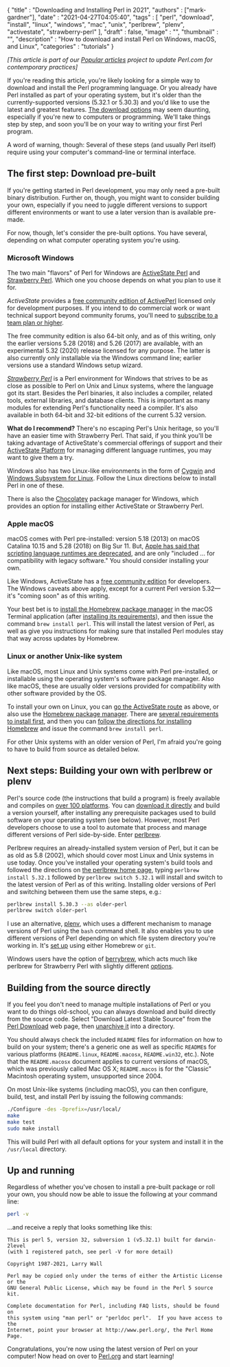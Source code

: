 
  {
    "title"       : "Downloading and Installing Perl in 2021",
    "authors"     : ["mark-gardner"],
    "date"        : "2021-04-27T04:05:40",
    "tags"        : [
                      "perl",
                      "download",
                      "install",
                      "linux",
                      "windows",
                      "mac",
                      "unix",
                      "perlbrew",
                      "plenv",
                      "activestate",
                      "strawberry-perl"
                    ],
    "draft"       : false,
    "image"       : "",
    "thumbnail"   : "",
    "description" : "How to download and install Perl on Windows, macOS, and Linux",
    "categories"  : "tutorials"
  }

*[This article is part of our [Popular articles](https://github.com/tpf/perldotcom/projects/1) project to update
Perl.com for contemporary practices]*

If you're reading this article, you're likely looking for a simple way
to download and install the Perl programming language. Or you already
have Perl installed as part of your operating system, but it's older
than the currently-supported versions (5.32.1 or 5.30.3) and you'd
like to use the latest and greatest features. [The download
options](https://www.perl.org/get.html) may seem daunting, especially
if you're new to computers or programming. We'll take things step by
step, and soon you'll be on your way to writing your first Perl
program.

A word of warning, though: Several of these steps (and usually Perl
itself) require using your computer's command-line or terminal
interface.

The first step: Download pre-built
----------------------------------

If you're getting started in Perl development, you may only need a
pre-built binary distribution. Further on, though, you might want to
consider building your own, especially if you need to juggle different
versions to support different environments or want to use a later
version than is available pre-made.

For now, though, let's consider the pre-built options. You have
several, depending on what computer operating system you're using.

### Microsoft Windows

The two main "flavors" of Perl for Windows are
[ActiveState Perl](https://www.activestate.com/products/perl/) and
[Strawberry Perl](https://strawberryperl.com/). Which one you choose depends
on what you plan to use it for.

*ActiveState* provides a
[free community edition of ActivePerl](https://www.activestate.com/products/perl/downloads/)
licensed only for development purposes. If you intend to do
commercial work or want technical support beyond community forums, you'll
need to
[subscribe to a team plan or higher](https://www.activestate.com/solutions/pricing/).

The free community edition is also 64-bit only, and as of this writing, only
the earlier versions 5.28 (2018) and 5.26 (2017) are available, with an
experimental 5.32 (2020) release licensed for any purpose. The latter is
also currently only installable via the Windows command line; earlier
versions use a standard Windows setup wizard.

*[Strawberry Perl](https://strawberryperl.com/)* is a Perl environment for
Windows that strives to be as close as possible to Perl on Unix and Linux
systems, where the language got its start. Besides the Perl binaries, it
also includes a compiler, related tools, external libraries, and database
clients. This is important as many modules for extending Perl's
functionality need a compiler. It's also available in both 64-bit and
32-bit editions of the current 5.32 version.

**What do I recommend?** There's no escaping Perl's Unix heritage, so you'll
have an easier time with Strawberry Perl. That said, if you think you'll be
taking advantage of ActiveState's commercial offerings of support and their
[ActiveState Platform](https://www.activestate.com/products/platform/) for
managing different language runtimes, you may want to give them a try.

Windows also has two Linux-like environments in the form of
[Cygwin](https://www.cygwin.com/) and
[Windows Subsystem for Linux](https://docs.microsoft.com/en-us/windows/wsl/).
Follow the Linux directions below to install Perl in one of these.

There is also the [Chocolatey](https://chocolatey.org/) package manager for
Windows, which provides an option for installing either ActiveState or
Strawberry Perl.

### Apple macOS

macOS comes with Perl pre-installed: version
5.18 (2013) on macOS Catalina 10.15 and 5.28 (2018) on Big Sur 11. But,
[Apple has said that scripting language runtimes are deprecated](https://developer.apple.com/documentation/macos-release-notes/macos-catalina-10_15-release-notes#Scripting-Language-Runtimes),
and are only "included ... for compatibility with legacy software." You
should consider installing your own.

Like Windows, ActiveState has a
[free community edition](https://www.activestate.com/products/perl/downloads/)
for developers. The Windows caveats above apply, except for a current Perl
version 5.32—it's "coming soon" as of this writing.

Your best bet is to [install the Homebrew package manager](https://brew.sh/)
in the macOS Terminal application (after
[installing its requirements](https://docs.brew.sh/Installation#macos-requirements)),
and then issue the command `brew install perl`. This will install the latest
version of Perl, as well as give you instructions for making sure that
installed Perl modules stay that way across updates by Homebrew.

### Linux or another Unix-like system

Like macOS, most Linux and Unix
systems come with Perl pre-installed, or installable using the operating
system's software package manager. Also like macOS, these are usually older
versions provided for compatibility with other software provided by the
OS.

To install your own on Linux, you can
[go the ActiveState route](https://www.activestate.com/products/perl/downloads/)
as above, or also use the
[Homebrew package manager](https://docs.brew.sh/Homebrew-on-Linux). There are
[several requirements to install first](https://docs.brew.sh/Homebrew-on-Linux#requirements),
and then you can
[follow the directions for installing Homebrew](https://brew.sh/) and issue
the command `brew install perl`.

For other Unix systems with an older version of Perl, I'm afraid you're going
to have to build from source as detailed below.

Next steps: Building your own with perlbrew or plenv
----------------------------------------------------

Perl's source code (the instructions that build a program) is freely
available and compiles on [over 100
platforms](https://perldoc.pl/perlport#PLATFORMS). You can [download
it directly](https://www.perl.org/get.html) and build a version
yourself, after installing any prerequisite packages used to build
software on your operating system (see below). However, most Perl
developers choose to use a tool to automate that process and manage
different versions of Perl side-by-side. Enter
[perlbrew](https://perlbrew.pl/).

Perlbrew requires an already-installed system version of Perl, but it
can be as old as 5.8 (2002), which should cover most Linux and Unix
systems in use today. Once you've installed your operating system's
build tools and followed the directions on [the perlbrew home
page](https://perlbrew.pl/), typing `perlbrew install 5.32.1` followed
by `perlbrew switch 5.32.1` will install and switch to the latest
version of Perl as of this writing. Installing older versions of Perl
and switching between them use the same steps, e.g.:

```bash
perlbrew install 5.30.3 --as older-perl
perlbrew switch older-perl
```

I use an alternative, [plenv](https://github.com/tokuhirom/plenv),
which uses a different mechanism to manage versions of Perl using the `bash`
command shell. It also enables you to use different versions of Perl depending
on which file system directory you're working in. It's
[set up](https://github.com/tokuhirom/plenv/blob/master/README.md#installation)
using either Homebrew or `git`.

Windows users have the option of
[berrybrew](https://github.com/stevieb9/berrybrew), which acts much like
perlbrew for Strawberry Perl with slightly different
[options](https://github.com/stevieb9/berrybrew#commands).

Building from the source directly
---------------------------------

If you feel you don't need to manage multiple installations of Perl or you
want to do things old-school, you can always download and build directly from
the source code. Select "Download Latest Stable Source" from the
[Perl Download](https://www.perl.org/get.html) web page, then
[unarchive it](https://opensource.com/article/17/7/how-unzip-targz-file)
into a directory.

You should always check the included `README` files for information on how to
build on your system; there's a generic one as well as specific `README`s for
various platforms (`README.linux`, `README.macosx`, `README.win32`, etc.).
Note that the `README.macosx` document applies to current versions of macOS,
which was previously called Mac OS X; `README.macos` is for the "Classic"
Macintosh operating system, unsupported since 2004.

On most Unix-like systems (including macOS), you can then configure, build,
test, and install Perl by issuing the following commands:

```bash
./Configure -des -Dprefix=/usr/local/
make
make test
sudo make install
```

This will build Perl with all default options for your system and install it
in the `/usr/local` directory.

Up and running
--------------

Regardless of whether you've chosen to install a pre-built package or roll
your own, you should now be able to issue the following at your command line:

```bash
perl -v
```

...and receive a reply that looks something like this:

```
This is perl 5, version 32, subversion 1 (v5.32.1) built for darwin-2level
(with 1 registered patch, see perl -V for more detail)

Copyright 1987-2021, Larry Wall

Perl may be copied only under the terms of either the Artistic License or the
GNU General Public License, which may be found in the Perl 5 source kit.

Complete documentation for Perl, including FAQ lists, should be found on
this system using "man perl" or "perldoc perl".  If you have access to the
Internet, point your browser at http://www.perl.org/, the Perl Home Page.
```

Congratulations, you're now using the latest version of Perl on your computer!
Now head on over to [Perl.org](https://perl.org) and start learning!
